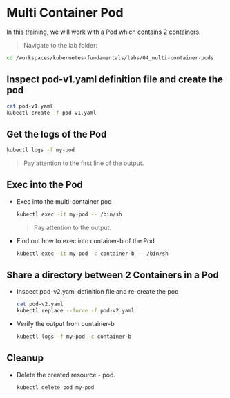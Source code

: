 # Multi Container Pod

In this training, we will work with a Pod which contains 2 containers.

>Navigate to the lab folder:

```bash
cd /workspaces/kubernetes-fundamentals/labs/04_multi-container-pods
```

## Inspect pod-v1.yaml definition file and create the pod

```bash
cat pod-v1.yaml
kubectl create -f pod-v1.yaml
```

## Get the logs of the Pod

  ```bash
  kubectl logs -f my-pod
  ```

  >Pay attention to the first line of the output.

## Exec into the Pod

* Exec into the multi-container pod

  ```bash
  kubectl exec -it my-pod -- /bin/sh
  ```

  >Pay attention to the output.

* Find out how to exec into container-b of the Pod

  ```bash
  kubectl exec -it my-pod -c container-b -- /bin/sh
  ```

## Share a directory between 2 Containers in a Pod

* Inspect pod-v2.yaml definition file and re-create the pod

  ```bash
  cat pod-v2.yaml
  kubectl replace --force -f pod-v2.yaml
  ```

* Verify the output from container-b

  ```bash
  kubectl logs -f my-pod -c container-b
  ```

## Cleanup

* Delete the created resource - pod.

  ```bash
  kubectl delete pod my-pod
  ```

